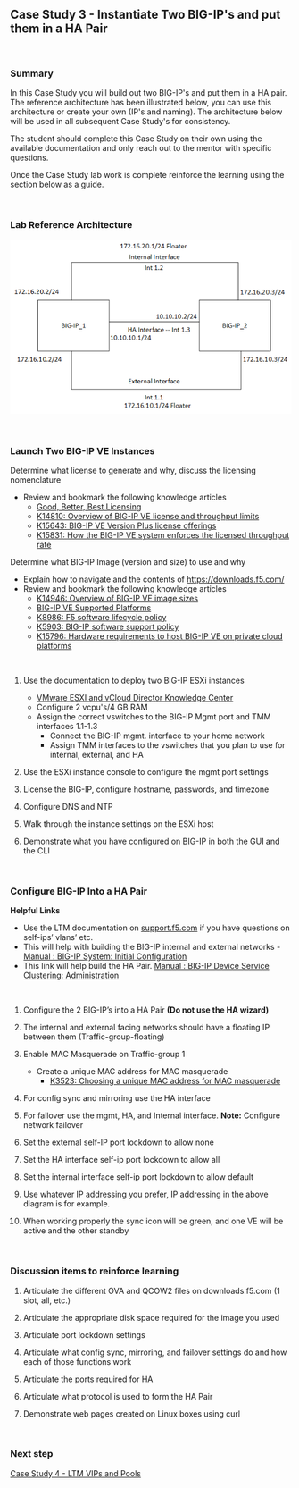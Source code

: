 
## Case Study 3 - Instantiate Two BIG-IP's and put them in a HA Pair  

<br/>  

### Summary  

In this Case Study you will build out two BIG-IP's and put them in a HA pair.  The reference architecture has been illustrated below, you can use this architecture or create your own (IP's and naming).  The architecture below will be used in all subsequent Case Study's for consistency.  

The student should complete this Case Study on their own using the available documentation and only reach out to the mentor with specific questions.  

Once the Case Study lab work is complete reinforce the learning using the section below as a guide.  


<br/>  

### Lab Reference Architecture  

![Case Study 1 Lab Diagram](https://github.com/grmarxer/Onboarding/blob/master/diagrams/CaseStudy1_diagram.png)  

<br/>  


### Launch Two BIG-IP VE Instances   

Determine what license to generate and why, discuss the licensing nomenclature  
  - Review and bookmark the following knowledge articles  
       - [Good, Better, Best Licensing](https://www.f5.com/pdf/licensing/good-better-best-licensing-overview.pdf)  
       - [K14810: Overview of BIG-IP VE license and throughput limits](https://support.f5.com/csp/article/K14810)  
       - [K15643: BIG-IP VE Version Plus license offerings](https://support.f5.com/csp/article/K15643)  
       - [K15831: How the BIG-IP VE system enforces the licensed throughput rate](https://support.f5.com/csp/article/K15831)  


Determine what BIG-IP Image (version and size) to use and why  
   - Explain how to navigate and the contents of https://downloads.f5.com/  
   - Review and bookmark the following knowledge articles   
       - [K14946: Overview of BIG-IP VE image sizes](https://support.f5.com/csp/article/K14946)  
       - [BIG-IP VE Supported Platforms](https://clouddocs.f5.com/cloud/public/v1/matrix.html)  
       - [K8986: F5 software lifecycle policy](https://support.f5.com/csp/article/K8986)  
       - [K5903: BIG-IP software support policy](https://support.f5.com/csp/article/K5903)  
       - [K15796: Hardware requirements to host BIG-IP VE on private cloud platforms](https://support.f5.com/csp/article/K15796)  


<br/>  

1. Use the documentation to deploy two BIG-IP ESXi instances  
    - [VMware ESXI and vCloud Director Knowledge Center](https://support.f5.com/csp/knowledge-center/cloud/Virtual%20Editions/VMware%20ESXI%20and%20vCloud%20Director)  
    - Configure 2 vcpu's/4 GB RAM  
    - Assign the correct vswitches to the BIG-IP Mgmt port and TMM interfaces 1.1-1.3  
        - Connect the BIG-IP mgmt. interface to your home network  
        - Assign TMM interfaces to the vswitches that you plan to use for internal, external, and HA

2. Use the ESXi instance console to configure the mgmt port settings  

3. License the BIG-IP, configure hostname, passwords, and timezone  

4. Configure DNS and NTP  

5. Walk through the instance settings on the ESXi host  

6. Demonstrate what you have configured on BIG-IP in both the GUI and the CLI  


<br/>  

### Configure BIG-IP Into a HA Pair  

__Helpful Links__  
   - Use the LTM documentation on [support.f5.com](https://support.f5.com) if you have questions on self-ips’ vlans’ etc.  
   - This will help with building the BIG-IP internal and external networks - [Manual : BIG-IP System: Initial Configuration](https://techdocs.f5.com/en-us/bigip-15-1-0/big-ip-system-initial-configuration.html)  
   - This link will help build the HA Pair.  [Manual : BIG-IP Device Service Clustering: Administration](https://techdocs.f5.com/en-us/bigip-14-1-0/big-ip-device-service-clustering-administration-14-1-0.html)  

<br/>  


1. Configure the 2 BIG-IP’s into a HA Pair __(Do not use the HA wizard)__  

2. The internal and external facing networks should have a floating IP between them (Traffic-group-floating)  

3. Enable MAC Masquerade on Traffic-group 1   
    - Create a unique MAC address for MAC masquerade  
        - [K3523: Choosing a unique MAC address for MAC masquerade](https://support.f5.com/csp/article/K3523)  

4.	For config sync and mirroring use the HA interface  

5.	For failover use the mgmt, HA, and Internal interface.  __Note:__ Configure network failover  

6.	Set the external self-IP port lockdown to allow none  

7.	Set the HA interface self-ip port lockdown to allow all  

8.	Set the internal interface self-ip port lockdown to allow default  

9.	Use whatever IP addressing you prefer, IP addressing in the above diagram is for example.  

10.	When working properly the sync icon will be green, and one VE will be active and the other standby  

<br/>  


### Discussion items to reinforce learning

1.	Articulate the different OVA and QCOW2 files on downloads.f5.com (1 slot, all, etc.)  

2.	Articulate the appropriate disk space required for the image you used  

3.	Articulate port lockdown settings  

4.	Articulate what config sync, mirroring, and failover settings do and how each of those functions work  

5.	Articulate the ports required for HA  

6.	Articulate what protocol is used to form the HA Pair    

7.	Demonstrate web pages created on Linux boxes using curl  

<br/>  

### Next step  

[Case Study 4 - LTM VIPs and Pools](https://github.com/grmarxer/Onboarding/blob/master/Case_Study_4-VIPs_and_Pools.md)  